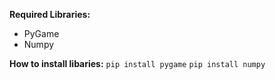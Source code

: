 **Required Libraries:**
- PyGame
- Numpy

**How to install libaries:**
`pip install pygame`
`pip install numpy`
